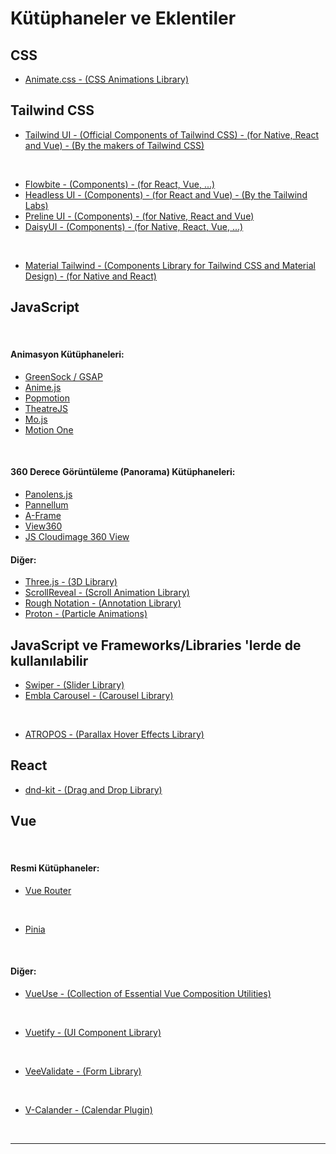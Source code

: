 # Kütüphaneler ve Eklentiler

## CSS

- [Animate.css - (CSS Animations Library)](https://animate.style/)

## Tailwind CSS

- [Tailwind UI - (Official Components of Tailwind CSS) - (for Native, React and Vue) - (By the makers of Tailwind CSS)](https://tailwindui.com/)

<br>

- [Flowbite - (Components) - (for React, Vue, ...)](https://flowbite.com/)
- [Headless UI - (Components) - (for React and Vue) - (By the Tailwind Labs)](https://headlessui.com/)
- [Preline UI - (Components) - (for Native, React and Vue)](https://preline.co/index.html)
- [DaisyUI - (Components) - (for Native, React, Vue, ...)](https://daisyui.com/)

<br>

- [Material Tailwind - (Components Library for Tailwind CSS and Material Design) - (for Native and React)](https://www.material-tailwind.com/)

## JavaScript

<br>

#### Animasyon Kütüphaneleri:

- [GreenSock / GSAP](https://greensock.com/)
- [Anime.js](https://animejs.com/)
- [Popmotion](https://popmotion.io/)
- [TheatreJS](https://theatrejs.com/)
- [Mo.js](https://mojs.github.io/)
- [Motion One](https://motion.dev/)

<br>

#### 360 Derece Görüntüleme (Panorama) Kütüphaneleri:

- [Panolens.js](https://pchen66.github.io/Panolens/)
- [Pannellum](https://pannellum.org/)
- [A-Frame](https://aframe.io/)
- [View360](https://naver.github.io/egjs-view360/)
- [JS Cloudimage 360 View](https://scaleflex.github.io/js-cloudimage-360-view/)

#### Diğer:

- [Three.js - (3D Library)](https://threejs.org/)
- [ScrollReveal - (Scroll Animation Library)](https://scrollrevealjs.org/)
- [Rough Notation - (Annotation Library)](https://roughnotation.com/)
- [Proton - (Particle Animations)](https://drawcall.github.io/Proton/)

## JavaScript ve Frameworks/Libraries 'lerde de kullanılabilir

- [Swiper - (Slider Library)](https://swiperjs.com/)
- [Embla Carousel - (Carousel Library)](https://www.embla-carousel.com/)

<br>

- [ATROPOS - (Parallax Hover Effects Library)](https://atroposjs.com/)

## React

- [dnd-kit - (Drag and Drop Library)](https://dndkit.com/)

## Vue

<br>

#### Resmi Kütüphaneler:

- [Vue Router](https://router.vuejs.org/)

<br>

- [Pinia](https://pinia.vuejs.org/)

<br>

#### Diğer:

- [VueUse - (Collection of Essential Vue Composition Utilities)](https://vueuse.org/)

<br>

- [Vuetify - (UI Component Library)](https://vuetifyjs.com/en/)

<br>

- [VeeValidate - (Form Library)](https://vee-validate.logaretm.com/v4/)

<br>

- [V-Calander - (Calendar Plugin)](https://vcalendar.io/)

<br>

---
